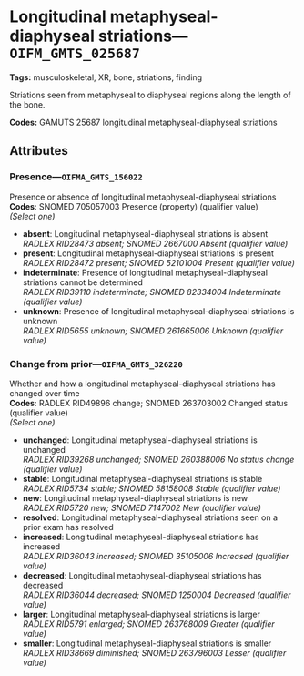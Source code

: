 # Longitudinal metaphyseal-diaphyseal striations—`OIFM_GMTS_025687`

**Tags:** musculoskeletal, XR, bone, striations, finding

Striations seen from metaphyseal to diaphyseal regions along the length of the bone.

**Codes:** GAMUTS 25687 longitudinal metaphyseal-diaphyseal striations

## Attributes

### Presence—`OIFMA_GMTS_156022`

Presence or absence of longitudinal metaphyseal-diaphyseal striations  
**Codes**: SNOMED 705057003 Presence (property) (qualifier value)  
*(Select one)*

- **absent**: Longitudinal metaphyseal-diaphyseal striations is absent  
_RADLEX RID28473 absent; SNOMED 2667000 Absent (qualifier value)_
- **present**: Longitudinal metaphyseal-diaphyseal striations is present  
_RADLEX RID28472 present; SNOMED 52101004 Present (qualifier value)_
- **indeterminate**: Presence of longitudinal metaphyseal-diaphyseal striations cannot be determined  
_RADLEX RID39110 indeterminate; SNOMED 82334004 Indeterminate (qualifier value)_
- **unknown**: Presence of longitudinal metaphyseal-diaphyseal striations is unknown  
_RADLEX RID5655 unknown; SNOMED 261665006 Unknown (qualifier value)_

### Change from prior—`OIFMA_GMTS_326220`

Whether and how a longitudinal metaphyseal-diaphyseal striations has changed over time  
**Codes**: RADLEX RID49896 change; SNOMED 263703002 Changed status (qualifier value)  
*(Select one)*

- **unchanged**: Longitudinal metaphyseal-diaphyseal striations is unchanged  
_RADLEX RID39268 unchanged; SNOMED 260388006 No status change (qualifier value)_
- **stable**: Longitudinal metaphyseal-diaphyseal striations is stable  
_RADLEX RID5734 stable; SNOMED 58158008 Stable (qualifier value)_
- **new**: Longitudinal metaphyseal-diaphyseal striations is new  
_RADLEX RID5720 new; SNOMED 7147002 New (qualifier value)_
- **resolved**: Longitudinal metaphyseal-diaphyseal striations seen on a prior exam has resolved  
- **increased**: Longitudinal metaphyseal-diaphyseal striations has increased  
_RADLEX RID36043 increased; SNOMED 35105006 Increased (qualifier value)_
- **decreased**: Longitudinal metaphyseal-diaphyseal striations has decreased  
_RADLEX RID36044 decreased; SNOMED 1250004 Decreased (qualifier value)_
- **larger**: Longitudinal metaphyseal-diaphyseal striations is larger  
_RADLEX RID5791 enlarged; SNOMED 263768009 Greater (qualifier value)_
- **smaller**: Longitudinal metaphyseal-diaphyseal striations is smaller  
_RADLEX RID38669 diminished; SNOMED 263796003 Lesser (qualifier value)_